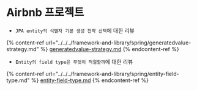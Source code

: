 # Airbnb 프로젝트

* `JPA entity의 식별자 기본 생성 전략 선택`에 대한 리뷰

{% content-ref url="../../../framework-and-library/spring/generatedvalue-strategy.md" %}
[generatedvalue-strategy.md](../../../framework-and-library/spring/generatedvalue-strategy.md)
{% endcontent-ref %}

* `Entity의 field type은 무엇이 적절할까`에 대한 리뷰

{% content-ref url="../../../framework-and-library/spring/entity-field-type.md" %}
[entity-field-type.md](../../../framework-and-library/spring/entity-field-type.md)
{% endcontent-ref %}

